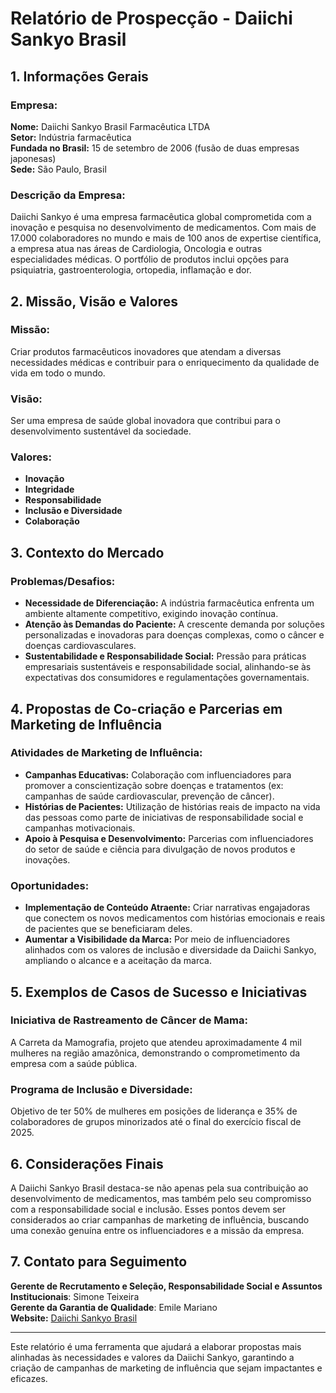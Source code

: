 # Relatório de Prospecção - Daiichi Sankyo Brasil

## 1. Informações Gerais
### Empresa:
**Nome:** Daiichi Sankyo Brasil Farmacêutica LTDA  
**Setor:** Indústria farmacêutica  
**Fundada no Brasil:** 15 de setembro de 2006 (fusão de duas empresas japonesas)  
**Sede:** São Paulo, Brasil  

### Descrição da Empresa:
Daiichi Sankyo é uma empresa farmacêutica global comprometida com a inovação e pesquisa no desenvolvimento de medicamentos. Com mais de 17.000 colaboradores no mundo e mais de 100 anos de expertise científica, a empresa atua nas áreas de Cardiologia, Oncologia e outras especialidades médicas. O portfólio de produtos inclui opções para psiquiatria, gastroenterologia, ortopedia, inflamação e dor.

## 2. Missão, Visão e Valores
### Missão:
Criar produtos farmacêuticos inovadores que atendam a diversas necessidades médicas e contribuir para o enriquecimento da qualidade de vida em todo o mundo.

### Visão:
Ser uma empresa de saúde global inovadora que contribui para o desenvolvimento sustentável da sociedade.

### Valores:
- **Inovação**
- **Integridade**
- **Responsabilidade**
- **Inclusão e Diversidade**
- **Colaboração**

## 3. Contexto do Mercado
### Problemas/Desafios:
- **Necessidade de Diferenciação:** A indústria farmacêutica enfrenta um ambiente altamente competitivo, exigindo inovação contínua.
- **Atenção às Demandas do Paciente:** A crescente demanda por soluções personalizadas e inovadoras para doenças complexas, como o câncer e doenças cardiovasculares.
- **Sustentabilidade e Responsabilidade Social:** Pressão para práticas empresariais sustentáveis e responsabilidade social, alinhando-se às expectativas dos consumidores e regulamentações governamentais.

## 4. Propostas de Co-criação e Parcerias em Marketing de Influência
### Atividades de Marketing de Influência:
- **Campanhas Educativas:** Colaboração com influenciadores para promover a conscientização sobre doenças e tratamentos (ex: campanhas de saúde cardiovascular, prevenção de câncer).
- **Histórias de Pacientes:** Utilização de histórias reais de impacto na vida das pessoas como parte de iniciativas de responsabilidade social e campanhas motivacionais.
- **Apoio à Pesquisa e Desenvolvimento:** Parcerias com influenciadores do setor de saúde e ciência para divulgação de novos produtos e inovações.
  
### Oportunidades:
- **Implementação de Conteúdo Atraente:** Criar narrativas engajadoras que conectem os novos medicamentos com histórias emocionais e reais de pacientes que se beneficiaram deles.
- **Aumentar a Visibilidade da Marca:** Por meio de influenciadores alinhados com os valores de inclusão e diversidade da Daiichi Sankyo, ampliando o alcance e a aceitação da marca.

## 5. Exemplos de Casos de Sucesso e Iniciativas
### Iniciativa de Rastreamento de Câncer de Mama:
A Carreta da Mamografia, projeto que atendeu aproximadamente 4 mil mulheres na região amazônica, demonstrando o comprometimento da empresa com a saúde pública.

### Programa de Inclusão e Diversidade:
Objetivo de ter 50% de mulheres em posições de liderança e 35% de colaboradores de grupos minorizados até o final do exercício fiscal de 2025.

## 6. Considerações Finais
A Daiichi Sankyo Brasil destaca-se não apenas pela sua contribuição ao desenvolvimento de medicamentos, mas também pelo seu compromisso com a responsabilidade social e inclusão. Esses pontos devem ser considerados ao criar campanhas de marketing de influência, buscando uma conexão genuína entre os influenciadores e a missão da empresa.

## 7. Contato para Seguimento
**Gerente de Recrutamento e Seleção, Responsabilidade Social e Assuntos Institucionais**: Simone Teixeira  
**Gerente da Garantia de Qualidade**: Emile Mariano  
**Website:** [Daiichi Sankyo Brasil](http://www.daiichisankyo.com.br)  

---

Este relatório é uma ferramenta que ajudará a elaborar propostas mais alinhadas às necessidades e valores da Daiichi Sankyo, garantindo a criação de campanhas de marketing de influência que sejam impactantes e eficazes.